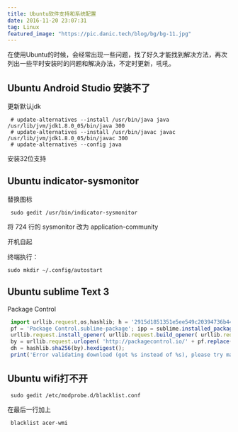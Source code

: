 ```yaml
---
title: Ubuntu软件支持和系统配置
date: 2016-11-20 23:07:31
tag: Linux
featured_image: "https://pic.danic.tech/blog/bg/bg-11.jpg"
---
```


在使用Ubuntu的时候，会经常出现一些问题，找了好久才能找到解决方法，再次列出一些平时安装时的问题和解决办法，不定时更新，吼吼。


## Ubuntu Android Studio 安装不了

 更新默认jdk

```
 # update-alternatives --install /usr/bin/java java /usr/lib/jvm/jdk1.8.0_05/bin/java 300
 # update-alternatives --install /usr/bin/javac javac /usr/lib/jvm/jdk1.8.0_05/bin/javac 300
 # update-alternatives --config java
```
 安装32位支持

<!-- more -->

## Ubuntu indicator-sysmonitor

替换图标

```
 sudo gedit /usr/bin/indicator-sysmonitor
```

将 724 行的 sysmonitor 改为 application-community

开机自起

终端执行：
```
sudo mkdir ~/.config/autostart 
```

## Ubuntu sublime Text 3

Package Control

```javascript
 import urllib.request,os,hashlib; h = '2915d1851351e5ee549c20394736b442' + '8bc59f460fa1548d1514676163dafc88';
 pf = 'Package Control.sublime-package'; ipp = sublime.installed_packages_path();
 urllib.request.install_opener( urllib.request.build_opener( urllib.request.ProxyHandler()) );
 by = urllib.request.urlopen( 'http://packagecontrol.io/' + pf.replace(' ', '%20')).read();
 dh = hashlib.sha256(by).hexdigest();
 print('Error validating download (got %s instead of %s), please try manual install' % (dh, h)) if dh != h else open(os.path.join( ipp, pf), 'wb' ).write(by)
```

## Ubuntu wifi打不开

```
 sudo gedit /etc/modprobe.d/blacklist.conf
```

在最后一行加上

```
 blacklist acer-wmi
```
 
